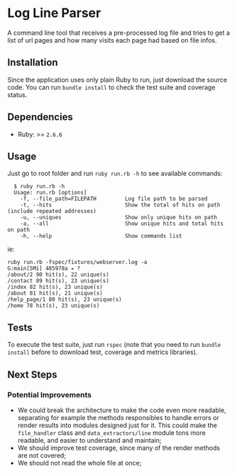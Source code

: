 # Log Line Parser
A command line tool that receives a pre-processed log file and tries to get a list of url pages and how many visits each page had based on file infos.

## Installation
Since the application uses only plain Ruby to run, just download the source code. 
You can run `bundle install` to check the test suite and coverage status.

## Dependencies
* Ruby: >= `2.6.6`

## Usage

Just go to root folder and run `ruby run.rb -h` to see available commands:

```
  $ ruby run.rb -h
  Usage: run.rb [options]
    -f, --file_path=FILEPATH         Log file path to be parsed
    -t, --hits                       Show the total of hits on path (include repeated addresses)
    -u, --uniques                    Show only unique hits on path
    -a, --all                        Show unique hits and total hits on path
    -h, --help                       Show commands list
```

ie:
```
ruby run.rb -fspec/fixtures/webserver.log -a                                                                                                                                                          G:main[5Mi] 485978a ⭑ ?
/about/2 90 hit(s), 22 unique(s)
/contact 89 hit(s), 23 unique(s)
/index 82 hit(s), 23 unique(s)
/about 81 hit(s), 21 unique(s)
/help_page/1 80 hit(s), 23 unique(s)
/home 78 hit(s), 23 unique(s)

```

## Tests
To execute the test suite, just run `rspec` (note that you need to run `bundle install` before to download test, coverage and metrics libraries).


## Next Steps
### Potential Improvements
* We could break the architecture to make the code even more readable, separating for example the methods responsibles to handle errors or render results
into modules designed just for it. This could make the `file_handler` class and `data_extractors/line` module tons more readable, and easier to understand and maintain;
* We should improve test coverage, since many of the render methods are not covered;
* We should not read the whole file at once;

